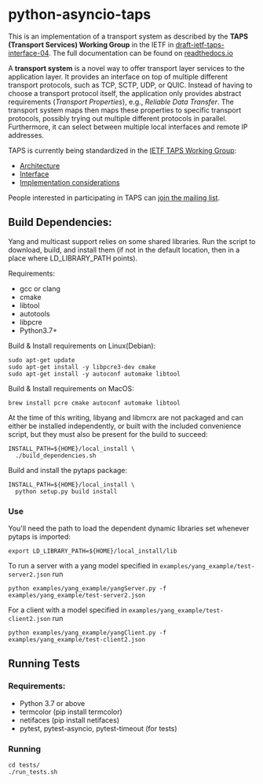 # python-asyncio-taps

This is an implementation of a transport system as described by the **TAPS (Transport Services) Working Group** in the IETF in [draft-ietf-taps-interface-04](https://tools.ietf.org/html/draft-ietf-taps-interface-04). The full documentation can be found on [readthedocs.io](https://pytaps.readthedocs.io/en/latest/index.html)

A **transport system** is a novel way to offer transport layer services to the application layer.
It provides an interface on top of multiple different transport protocols, such as TCP, SCTP, UDP, or QUIC. Instead of having to choose a transport protocol itself, the application only provides abstract requirements (*Transport Properties*), e.g., *Reliable Data Transfer*. The transport system maps then maps these properties to specific transport protocols, possibly trying out multiple different protocols in parallel. Furthermore, it can select between multiple local interfaces and remote IP addresses.

TAPS is currently being standardized in the [IETF TAPS Working Group](https://datatracker.ietf.org/wg/taps/about/):

- [Architecture](https://datatracker.ietf.org/doc/draft-ietf-taps-arch/)
- [Interface](https://datatracker.ietf.org/doc/draft-ietf-taps-interface/)
- [Implementation considerations](https://datatracker.ietf.org/doc/draft-ietf-taps-impl/)

People interested in participating in TAPS can [join the mailing list](https://www.ietf.org/mailman/listinfo/taps).

## Build Dependencies:

Yang and multicast support relies on some shared libraries.  Run the script to
download, build, and install them (if not in the default location, then in a place
where LD_LIBRARY_PATH points).

Requirements:

- gcc or clang
- cmake
- libtool
- autotools
- libpcre
- Python3.7+

Build & Install requirements on Linux(Debian):

~~~
sudo apt-get update
sudo apt-get install -y libpcre3-dev cmake
sudo apt-get install -y autoconf automake libtool
~~~

Build & Install requirements on MacOS:

~~~
brew install pcre cmake autoconf automake libtool
~~~

At the time of this writing, libyang and libmcrx are not packaged and can either
be installed independently, or built with the included convenience script, but
they must also be present for the build to succeed:

~~~
INSTALL_PATH=${HOME}/local_install \
  ./build_dependencies.sh
~~~

Build and install the pytaps package:

~~~
INSTALL_PATH=${HOME}/local_install \
  python setup.py build install
~~~

### Use

You'll need the path to load the dependent dynamic libraries set whenever pytaps is imported:

	export LD_LIBRARY_PATH=${HOME}/local_install/lib

To run a server with a yang model specified in `examples/yang_example/test-server2.json` run

	python examples/yang_example/yangServer.py -f examples/yang_example/test-server2.json

For a client with a model specified in `examples/yang_example/test-client2.json` run

	python examples/yang_example/yangClient.py -f examples/yang_example/test-client2.json

## Running Tests

### Requirements:

- Python 3.7 or above
- termcolor (pip install termcolor)
- netifaces (pip install netifaces)
- pytest, pytest-asyncio, pytest-timeout (for tests)

### Running

	cd tests/
	./run_tests.sh
